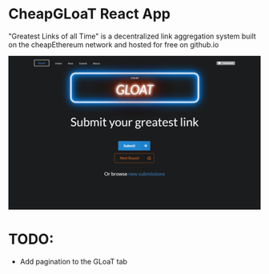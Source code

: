 # CheapGLoaT React App

"Greatest Links of all Time" is a decentralized link aggregation system built on the cheapEthereum network and hosted for free on github.io

![alt text](https://github.com/Jadon-Jesse/cheapGLoaT/blob/master/assets/cheapGLoaTHome.PNG?raw=true)

# TODO:
* Add pagination to the GLoaT tab
